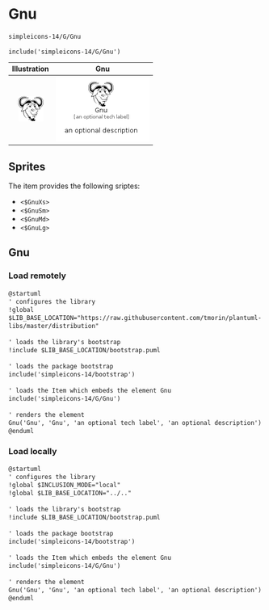 # Gnu


```text
simpleicons-14/G/Gnu
```

```text
include('simpleicons-14/G/Gnu')
```



| Illustration | Gnu |
| :---: | :---: |
| ![illustration for Illustration](../../simpleicons-14/G/Gnu.png) | ![illustration for Gnu](../../simpleicons-14/G/Gnu.Local.png) |



## Sprites
The item provides the following sriptes:

- `<$GnuXs>`
- `<$GnuSm>`
- `<$GnuMd>`
- `<$GnuLg>`





## Gnu

### Load remotely
```plantuml
@startuml
' configures the library
!global $LIB_BASE_LOCATION="https://raw.githubusercontent.com/tmorin/plantuml-libs/master/distribution"

' loads the library's bootstrap
!include $LIB_BASE_LOCATION/bootstrap.puml

' loads the package bootstrap
include('simpleicons-14/bootstrap')

' loads the Item which embeds the element Gnu
include('simpleicons-14/G/Gnu')

' renders the element
Gnu('Gnu', 'Gnu', 'an optional tech label', 'an optional description')
@enduml
```

### Load locally
```plantuml
@startuml
' configures the library
!global $INCLUSION_MODE="local"
!global $LIB_BASE_LOCATION="../.."

' loads the library's bootstrap
!include $LIB_BASE_LOCATION/bootstrap.puml

' loads the package bootstrap
include('simpleicons-14/bootstrap')

' loads the Item which embeds the element Gnu
include('simpleicons-14/G/Gnu')

' renders the element
Gnu('Gnu', 'Gnu', 'an optional tech label', 'an optional description')
@enduml
```

